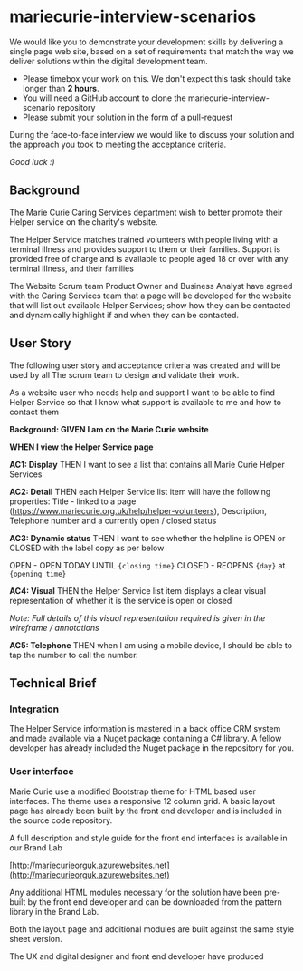 # mariecurie-interview-scenarios

We would like you to demonstrate your development skills by delivering a single page web site, based on a set of requirements that match the way we deliver solutions within the digital development team.

* Please timebox your work on this. We don't expect this task should take longer than **2 hours**.
* You will need a GitHub account to clone the mariecurie-interview-scenario repository
* Please submit your solution in the form of a pull-request

During the face-to-face interview we would like to discuss your solution and the approach you took to meeting the acceptance criteria. 

*Good luck :)*

## Background
The Marie Curie Caring Services department wish to better promote their Helper service on the charity's website.

The Helper Service matches trained volunteers with people living with a terminal illness and provides support to them or their families. Support is provided free of charge and is available to people aged 18 or over with any terminal illness, and their families

The Website Scrum team Product Owner and Business Analyst have agreed with the Caring Services team that a page will be developed for the website that will list out available Helper Services; show how they can be contacted and dynamically highlight if and when they can be contacted.

## User Story
The following user story and acceptance criteria was created and will be used by all The scrum team to design and validate their work.

As a website user who needs help and support
I want to be able to find Helper Service
so that I know what support is available to me and how to contact them 

**Background: GIVEN I am on the Marie Curie website**
 
**WHEN I view the Helper Service page**

**AC1: Display**
THEN I want to see a list that contains all Marie Curie Helper Services

**AC2: Detail**
THEN each Helper Service list item will have the following properties: Title - linked to a page (https://www.mariecurie.org.uk/help/helper-volunteers), Description, Telephone number and a currently open / closed status

**AC3: Dynamic status**
THEN I want to see whether the helpline is OPEN or CLOSED with the label copy as per below

OPEN - OPEN TODAY UNTIL `{closing time}`
CLOSED - REOPENS `{day}` at `{opening time}`

**AC4: Visual** 
THEN the Helper Service list item displays a clear visual representation of whether it is the service is open or closed

*Note: Full details of this visual representation required is given in the wireframe / annotations*

**AC5: Telephone**
THEN when I am using a mobile device, I should be able to tap the number to call the number.

## Technical Brief

### Integration
The Helper Service information is mastered in a back office CRM system and made available via a Nuget package containing a C# library. A fellow developer has already included the Nuget package in the repository for you. 

### User interface
Marie Curie use a modified Bootstrap theme for HTML based user interfaces. The theme uses a responsive 12 column grid. A basic layout page has already been built by the front end developer and is included in the source code repository.

A full description and style guide for the front end interfaces is available in our Brand Lab

[http://mariecurieorguk.azurewebsites.net](http://mariecurieorguk.azurewebsites.net)

Any additional HTML modules necessary for the solution have been pre-built by the front end developer and can be downloaded from the pattern library in the Brand Lab.

Both the layout page and additional modules are built against the same style sheet version.

The UX and digital designer and front end developer have produced 




